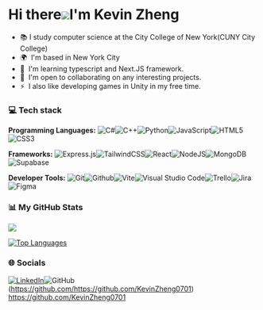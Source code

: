 Hi there![](https://user-images.githubusercontent.com/18350557/176309783-0785949b-9127-417c-8b55-ab5a4333674e.gif)I'm Kevin Zheng
===================================================================================================================================

* 📚  I study computer science at the City College of New York(CUNY City College)
* 🌍  I'm based in New York City
* 🧠  I'm learning typescript and Next.JS framework.
* 🤝  I'm open to collaborating on any interesting projects.
* ⚡  I also like developing games in Unity in my free time.

### 💻 Tech stack

**Programming Languages:**
![C#](https://img.shields.io/badge/c%23-%23239120.svg?style=for-the-badge&logo=csharp&logoColor=white)![C++](https://img.shields.io/badge/c++-%2300599C.svg?style=for-the-badge&logo=c%2B%2B&logoColor=white)![Python](https://img.shields.io/badge/python-3670A0?style=for-the-badge&logo=python&logoColor=ffdd54)![JavaScript](https://img.shields.io/badge/javascript-%23323330.svg?style=for-the-badge&logo=javascript&logoColor=%23F7DF1E)![HTML5](https://img.shields.io/badge/html5-%23E34F26.svg?style=for-the-badge&logo=html5&logoColor=white)![CSS3](https://img.shields.io/badge/CSS3-1572B6?style=for-the-badge&logo=css3&logoColor=white)

**Frameworks:**
![Express.js](https://img.shields.io/badge/express.js-%23404d59.svg?style=for-the-badge&logo=express&logoColor=%2361DAFB)![TailwindCSS](https://img.shields.io/badge/tailwindcss-%2338B2AC.svg?style=for-the-badge&logo=tailwind-css&logoColor=white)![React](https://img.shields.io/badge/react-%2320232a.svg?style=for-the-badge&logo=react&logoColor=%2361DAFB)![NodeJS](https://img.shields.io/badge/node.js-6DA55F?style=for-the-badge&logo=node.js&logoColor=white)![MongoDB](https://img.shields.io/badge/MongoDB-%234ea94b.svg?style=for-the-badge&logo=mongodb&logoColor=white)![Supabase](https://img.shields.io/badge/Supabase-3ECF8E?style=for-the-badge&logo=supabase&logoColor=white)

**Developer Tools:**
![Git](https://img.shields.io/badge/GIT-E44C30?style=for-the-badge&logo=git&logoColor=white)![Github](https://img.shields.io/badge/GitHub-100000?style=for-the-badge&logo=github&logoColor=white)![Vite](https://img.shields.io/badge/vite-%23646CFF.svg?style=for-the-badge&logo=vite&logoColor=white)![Visual Studio Code](https://img.shields.io/badge/Visual%20Studio%20Code-0078d7.svg?style=for-the-badge&logo=visual-studio-code&logoColor=white)![Trello](https://img.shields.io/badge/Trello-%23026AA7.svg?style=for-the-badge&logo=Trello&logoColor=white)![Jira](https://img.shields.io/badge/jira-%230A0FFF.svg?style=for-the-badge&logo=jira&logoColor=white)![Figma](https://img.shields.io/badge/figma-%23F24E1E.svg?style=for-the-badge&logo=figma&logoColor=white)


### 📊 My GitHub Stats

<a href="http://www.github.com/KevinZheng0701"><img src="https://github-readme-streak-stats.herokuapp.com/?user=KevinZheng0701&stroke=22c55e&background=171717&ring=6366f1&fire=6366f1&currStreakNum=22c55e&currStreakLabel=6366f1&sideNums=22c55e&sideLabels=22c55e&dates=22c55e&hide_border=true" /></a>

<a href="https://github.com/KevinZheng0701" align="left"><img src="https://github-readme-stats.vercel.app/api/top-langs/?username=KevinZheng0701&langs_count=10&title_color=6366f1&text_color=22c55e&icon_color=0891b2&bg_color=171717&hide_border=true&locale=en&custom_title=Top%20%Languages" alt="Top Languages" /></a>

### 🌐 Socials
[![LinkedIn](https://img.shields.io/badge/LinkedIn-0077B5?style=for-the-badge&logo=linkedin&logoColor=white)](https://linkedin.com/in/https://www.linkedin.com/in/kevin-zheng-0490b7255/)![GitHub](https://img.shields.io/badge/github-%23121011.svg?style=for-the-badge&logo=github&logoColor=white)(https://github.com/https://github.com/KevinZheng0701)
https://github.com/KevinZheng0701
